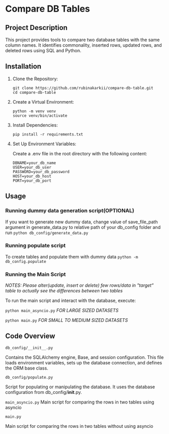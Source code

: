 # Compare DB Tables
## Project Description
This project provides tools to compare two database tables with the same column names. It identifies commonality, inserted rows, updated rows, and deleted rows using SQL and Python.

## Installation
1. Clone the Repository:

    ```
    git clone https://github.com/rubinakarkii/compare-db-table.git
    cd compare-db-table
    ```

2. Create a Virtual Environment:

    ```
    python -m venv venv
    source venv/bin/activate  
    ```

3. Install Dependencies:

    `pip install -r requirements.txt`

4. Set Up Environment Variables:

    Create a .env file in the root directory with the following content:

    ```
    DBNAME=your_db_name
    USER=your_db_user
    PASSWORD=your_db_password
    HOST=your_db_host
    PORT=your_db_port
    ```

## Usage
### Running dummy data generation script(OPTIONAL)
If you want to generate new dummy data, change value of save_file_path argument in generate_data.py to relative path of your db_config folder and run 
`python db_config/generate_data.py`

### Running populate script 
To create tables and populate them with dummy data
`python -m db_config.populate`

### Running the Main Script

*NOTES: Please alter(update, insert or delete) few rows/data in "target" table to actually see the differences between two tables*

To run the main script and interact with the database, execute:

`python main_asyncio.py` *FOR LARGE SIZED DATASETS*

`python main.py` *FOR SMALL TO MEDIUM SIZED DATASETS*

## Code Overview
`db_config/__init__.py`

Contains the SQLAlchemy engine, Base, and session configuration. This file loads environment variables, sets up the database connection, and defines the ORM base class.

`db_config/populate.py`

Script for populating or manipulating the database. It uses the database configuration from db_config/__init__.py.

`main_asyncio.py`
Main script for comparing the rows in two tables using asyncio

`main.py`

Main script for comparing the rows in two tables without using asyncio

